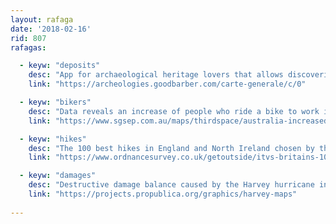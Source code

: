 ```yaml
---
layout: rafaga
date: '2018-02-16'
rid: 807
rafagas:

  - keyw: "deposits"
    desc: "App for archaeological heritage lovers that allows discovering, planning and exploring French deposits from prehistory to the 2nd World War"
    link: "https://archeologies.goodbarber.com/carte-generale/c/0"

  - keyw: "bikers"
    desc: "Data reveals an increase of people who ride a bike to work in Australia in the last 5 years"
    link: "https://www.sgsep.com.au/maps/thirdspace/australia-increased-bicycle-ridership/"

  - keyw: "hikes"
    desc: "The 100 best hikes in England and North Ireland chosen by the people, with map, description and a downloadable track"
    link: "https://www.ordnancesurvey.co.uk/getoutside/itvs-britains-100-favourite-walks/"

  - keyw: "damages"
    desc: "Destructive damage balance caused by the Harvey hurricane in Houston explained in 10 maps"
    link: "https://projects.propublica.org/graphics/harvey-maps"
    
---
```

